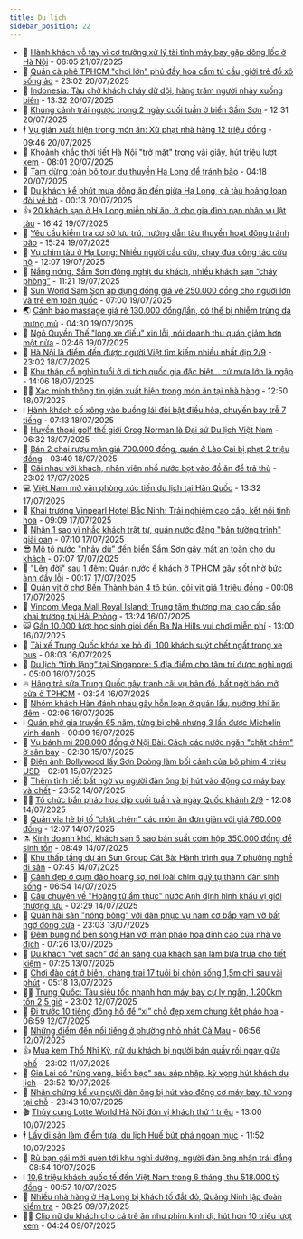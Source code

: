 ```yaml
---
title: Du lịch
sidebar_position: 22
---
```


<!-- dantri-du-lich:START -->
- 🥰 [Hành khách vỗ tay vì cơ trưởng xử lý tài tình máy bay gặp dông lốc ở Hà Nội](https://dantri.com.vn/du-lich/hanh-khach-vo-tay-vi-co-truong-xu-ly-tai-tinh-may-bay-gap-dong-loc-o-ha-noi-20250721113511256.htm) - 06:05 21/07/2025
- 🥰 [Quán cà phê TPHCM &quot;chơi lớn&quot; phủ đầy hoa cẩm tú cầu, giới trẻ đổ xô sống ảo](https://dantri.com.vn/du-lich/quan-ca-phe-tphcm-choi-lon-phu-day-hoa-cam-tu-cau-gioi-tre-do-xo-song-ao-20250719010418104.htm) - 23:02 20/07/2025
- 🐻 [Indonesia: Tàu chở khách cháy dữ dội, hàng trăm người nhảy xuống biển](https://dantri.com.vn/du-lich/indonesia-tau-cho-khach-chay-du-doi-hang-tram-nguoi-nhay-xuong-bien-20250720194634693.htm) - 13:32 20/07/2025
- 🤩 [Khung cảnh trái ngược trong 2 ngày cuối tuần ở biển Sầm Sơn](https://dantri.com.vn/du-lich/khung-canh-trai-nguoc-trong-2-ngay-cuoi-tuan-o-bien-sam-son-20250720185708682.htm) - 12:31 20/07/2025
- 🕴 [Vụ gián xuất hiện trong món ăn: Xử phạt nhà hàng 12 triệu đồng](https://dantri.com.vn/du-lich/vu-gian-xuat-hien-trong-mon-an-xu-phat-nha-hang-12-trieu-dong-20250720153625021.htm) - 09:46 20/07/2025
- 🤩 [Khoảnh khắc thời tiết Hà Nội &quot;trở mặt&quot; trong vài giây, hút triệu lượt xem](https://dantri.com.vn/du-lich/khoanh-khac-thoi-tiet-ha-noi-tro-mat-trong-vai-giay-hut-trieu-luot-xem-20250720145023264.htm) - 08:01 20/07/2025
- 🤠 [Tạm dừng toàn bộ tour du thuyền Hạ Long để tránh bão](https://dantri.com.vn/du-lich/tam-dung-toan-bo-tour-du-thuyen-ha-long-de-tranh-bao-20250720105626497.htm) - 04:18 20/07/2025
- 💪 [Du khách kể phút mưa dông ập đến giữa Hạ Long, cả tàu hoảng loạn đòi về bờ](https://dantri.com.vn/du-lich/du-khach-ke-phut-mua-dong-ap-den-giua-ha-long-ca-tau-hoang-loan-doi-ve-bo-20250720003613676.htm) - 00:13 20/07/2025
- 👍 [20 khách sạn ở Hạ Long miễn phí ăn, ở cho gia đình nạn nhân vụ lật tàu](https://dantri.com.vn/du-lich/20-khach-san-o-ha-long-mien-phi-an-o-cho-gia-dinh-nan-nhan-vu-lat-tau-20250719233036610.htm) - 16:42 19/07/2025
- 🚦 [Yêu cầu kiểm tra cơ sở lưu trú, hướng dẫn tàu thuyền hoạt động tránh bão](https://dantri.com.vn/du-lich/yeu-cau-kiem-tra-co-so-luu-tru-huong-dan-tau-thuyen-hoat-dong-tranh-bao-20250719213834703.htm) - 15:24 19/07/2025
- 💪 [Vụ chìm tàu ở Hạ Long: Nhiều người cầu cứu, chạy đua công tác cứu hộ](https://dantri.com.vn/du-lich/vu-chim-tau-o-ha-long-nhieu-nguoi-cau-cuu-chay-dua-cong-tac-cuu-ho-20250719185835092.htm) - 12:07 19/07/2025
- 💃 [Nắng nóng, Sầm Sơn đông nghịt du khách, nhiều khách sạn “cháy phòng”](https://dantri.com.vn/du-lich/nang-nong-sam-son-dong-nghit-du-khach-nhieu-khach-san-chay-phong-20250719175631894.htm) - 11:21 19/07/2025
- 👺 [Sun World Sam Son áp dụng đồng giá vé 250.000 đồng cho người lớn và trẻ em toàn quốc](https://dantri.com.vn/du-lich/sun-world-sam-son-ap-dung-dong-gia-ve-250000-dong-cho-nguoi-lon-va-tre-em-toan-quoc-20250719110357771.htm) - 07:00 19/07/2025
- 🌏 [Cảnh báo massage giá rẻ 130.000 đồng/lần, có thể bị nhiễm trùng da mưng mủ](https://dantri.com.vn/du-lich/canh-bao-massage-gia-re-130000-donglan-co-the-bi-nhiem-trung-da-mung-mu-20250717205030644.htm) - 04:30 19/07/2025
- 🎡 [Ngô Quyền Thế &quot;lòng xe điếu&quot; xin lỗi, nói doanh thu quán giảm hơn một nửa](https://dantri.com.vn/du-lich/ngo-quyen-the-long-xe-dieu-xin-loi-noi-doanh-thu-quan-giam-hon-mot-nua-20250718232447398.htm) - 02:46 19/07/2025
- 🧰 [Hà Nội là điểm đến được người Việt tìm kiếm nhiều nhất dịp 2/9](https://dantri.com.vn/du-lich/ha-noi-la-diem-den-duoc-nguoi-viet-tim-kiem-nhieu-nhat-dip-29-20250718173935649.htm) - 23:02 18/07/2025
- 💂 [Khu tháp cổ nghìn tuổi ở di tích quốc gia đặc biệt... cứ mưa lớn là ngập](https://dantri.com.vn/du-lich/khu-thap-co-nghin-tuoi-o-di-tich-quoc-gia-dac-biet-cu-mua-lon-la-ngap-20250718164755381.htm) - 14:06 18/07/2025
- 🧑‍🏫 [Xác minh thông tin gián xuất hiện trong món ăn tại nhà hàng](https://dantri.com.vn/du-lich/xac-minh-thong-tin-gian-xuat-hien-trong-mon-an-tai-nha-hang-20250718112832804.htm) - 12:50 18/07/2025
- 🕯 [Hành khách cố xông vào buồng lái đòi bật điều hòa, chuyến bay trễ 7 tiếng](https://dantri.com.vn/du-lich/hanh-khach-co-xong-vao-buong-lai-doi-bat-dieu-hoa-chuyen-bay-tre-7-tieng-20250718121244070.htm) - 07:13 18/07/2025
- 👀 [Huyền thoại golf thế giới Greg Norman là Đại sứ Du lịch Việt Nam](https://dantri.com.vn/du-lich/huyen-thoai-golf-the-gioi-greg-norman-la-dai-su-du-lich-viet-nam-20250718133254425.htm) - 06:32 18/07/2025
- 🎉 [Bán 2 chai rượu mận giá 700.000 đồng, quán ở Lào Cai bị phạt 2 triệu đồng](https://dantri.com.vn/du-lich/ban-2-chai-ruou-man-gia-700000-dong-quan-o-lao-cai-bi-phat-2-trieu-dong-20250718101613531.htm) - 03:40 18/07/2025
- 🌊 [Cãi nhau với khách, nhân viên nhổ nước bọt vào đồ ăn để trả thù](https://dantri.com.vn/du-lich/cai-nhau-voi-khach-nhan-vien-nho-nuoc-bot-vao-do-an-de-tra-thu-20250717194523028.htm) - 23:02 17/07/2025
- 💻 [Việt Nam mở văn phòng xúc tiến du lịch tại Hàn Quốc](https://dantri.com.vn/du-lich/viet-nam-mo-van-phong-xuc-tien-du-lich-tai-han-quoc-20250717194251915.htm) - 13:32 17/07/2025
- 💪 [Khai trương Vinpearl Hotel Bắc Ninh: Trải nghiệm cao cấp, kết nối tinh hoa](https://dantri.com.vn/du-lich/khai-truong-vinpearl-hotel-bac-ninh-trai-nghiem-cao-cap-ket-noi-tinh-hoa-20250717155650434.htm) - 09:09 17/07/2025
- 👺 [Nhận 1 sao vì nhắc khách trật tự, quán nước đăng &quot;bản tường trình&quot; giải oan](https://dantri.com.vn/du-lich/nhan-1-sao-vi-nhac-khach-trat-tu-quan-nuoc-dang-ban-tuong-trinh-giai-oan-20250717132846052.htm) - 07:10 17/07/2025
- 😎 [Mô tô nước &quot;nhảy dù” đến biển Sầm Sơn gây mất an toàn cho du khách](https://dantri.com.vn/du-lich/mo-to-nuoc-nhay-du-den-bien-sam-son-gay-mat-an-toan-cho-du-khach-20250717134807500.htm) - 07:07 17/07/2025
- 🌋 [&quot;Lên đời&quot; sau 1 đêm: Quán nước ế khách ở TPHCM gây sốt nhờ bức ảnh đầy lỗi](https://dantri.com.vn/du-lich/len-doi-sau-1-dem-quan-nuoc-e-khach-o-tphcm-gay-sot-nho-buc-anh-day-loi-20250716212629836.htm) - 00:17 17/07/2025
- 🌝 [Quán vịt ở chợ Bến Thành bán 4 tô bún, gỏi vịt giá 1 triệu đồng](https://dantri.com.vn/du-lich/quan-vit-o-cho-ben-thanh-ban-4-to-bun-goi-vit-gia-1-trieu-dong-20250716232231521.htm) - 00:08 17/07/2025
- 🧠 [Vincom Mega Mall Royal Island: Trung tâm thương mại cao cấp sắp khai trương tại Hải Phòng](https://dantri.com.vn/du-lich/vincom-mega-mall-royal-island-trung-tam-thuong-mai-cao-cap-sap-khai-truong-tai-hai-phong-20250716195033042.htm) - 13:24 16/07/2025
- 😺 [Gần 10.000 lượt học sinh giỏi đến Ba Na Hills vui chơi miễn phí](https://dantri.com.vn/du-lich/gan-10000-luot-hoc-sinh-gioi-den-ba-na-hills-vui-choi-mien-phi-20250716171758114.htm) - 13:00 16/07/2025
- 💂 [Tài xế Trung Quốc khóa xe bỏ đi, 100 khách suýt chết ngất trong xe bus](https://dantri.com.vn/du-lich/tai-xe-trung-quoc-khoa-xe-bo-di-100-khach-suyt-chet-ngat-trong-xe-bus-20250716124933647.htm) - 08:03 16/07/2025
- 🌮 [Du lịch “tĩnh lặng” tại Singapore: 5 địa điểm cho tâm trí được nghỉ ngơi](https://dantri.com.vn/du-lich/du-lich-tinh-lang-tai-singapore-5-dia-diem-cho-tam-tri-duoc-nghi-ngoi-20250716105632330.htm) - 05:00 16/07/2025
- 🔥 [Hãng trà sữa Trung Quốc gây tranh cãi vụ bản đồ, bất ngờ báo mở cửa ở TPHCM](https://dantri.com.vn/du-lich/hang-tra-sua-trung-quoc-gay-tranh-cai-vu-ban-do-bat-ngo-bao-mo-cua-o-tphcm-20250715123952373.htm) - 03:24 16/07/2025
- 🦏 [Nhóm khách Hàn đánh nhau gây hỗn loạn ở quán lẩu, nướng khi ăn đêm](https://dantri.com.vn/du-lich/nhom-khach-han-danh-nhau-gay-hon-loan-o-quan-lau-nuong-khi-an-dem-20250716081020811.htm) - 02:06 16/07/2025
- 🕯 [Quán phở gia truyền 65 năm, từng bị chê nhưng 3 lần được Michelin vinh danh](https://dantri.com.vn/du-lich/quan-pho-gia-truyen-65-nam-tung-bi-che-nhung-3-lan-duoc-michelin-vinh-danh-20250704131805535.htm) - 00:09 16/07/2025
- 🐻 [Vụ bánh mì 208.000 đồng ở Nội Bài: Cách các nước ngăn &quot;chặt chém&quot; ở sân bay](https://dantri.com.vn/du-lich/vu-banh-mi-208000-dong-o-noi-bai-cach-cac-nuoc-ngan-chat-chem-o-san-bay-20250714214832852.htm) - 02:30 15/07/2025
- 🥸 [Điện ảnh Bollywood lấy Sơn Đoòng làm bối cảnh của bộ phim 4 triệu USD](https://dantri.com.vn/du-lich/dien-anh-bollywood-lay-son-doong-lam-boi-canh-cua-bo-phim-4-trieu-usd-20250714165125940.htm) - 02:01 15/07/2025
- 💂 [Thêm tình tiết bất ngờ vụ người đàn ông bị hút vào động cơ máy bay và chết](https://dantri.com.vn/du-lich/them-tinh-tiet-bat-ngo-vu-nguoi-dan-ong-bi-hut-vao-dong-co-may-bay-va-chet-20250714233011270.htm) - 23:52 14/07/2025
- 🧑‍💻 [Tổ chức bắn pháo hoa dịp cuối tuần và ngày Quốc khánh 2/9](https://dantri.com.vn/du-lich/to-chuc-ban-phao-hoa-dip-cuoi-tuan-va-ngay-quoc-khanh-29-20250714171652945.htm) - 12:08 14/07/2025
- 💪 [Quán vỉa hè bị tố “chặt chém” các món ăn đơn giản với giá 760.000 đồng](https://dantri.com.vn/du-lich/quan-via-he-bi-to-chat-chem-cac-mon-an-don-gian-voi-gia-760000-dong-20250714162340962.htm) - 12:07 14/07/2025
- ⚗️ [Kinh doanh khó, khách sạn 5 sao bán suất cơm hộp 350.000 đồng để sinh tồn](https://dantri.com.vn/du-lich/kinh-doanh-kho-khach-san-5-sao-ban-suat-com-hop-350000-dong-de-sinh-ton-20250714151515748.htm) - 08:49 14/07/2025
- 🌁 [Khu thấp tầng dự án Sun Group Cát Bà: Hành trình qua 7 phường nghề di sản](https://dantri.com.vn/du-lich/khu-thap-tang-du-an-sun-group-cat-ba-hanh-trinh-qua-7-phuong-nghe-di-san-20250714142942455.htm) - 07:45 14/07/2025
- 🧰 [Cảnh đẹp ở cụm đảo hoang sơ, nơi loài chim quý tụ thành đàn sinh sống](https://dantri.com.vn/du-lich/canh-dep-o-cum-dao-hoang-so-noi-loai-chim-quy-tu-thanh-dan-sinh-song-20250706165638768.htm) - 06:54 14/07/2025
- 🧰 [Câu chuyện về &quot;Hoàng tử ẩm thực&quot; nước Anh định hình khẩu vị giới thượng lưu](https://dantri.com.vn/du-lich/cau-chuyen-ve-hoang-tu-am-thuc-nuoc-anh-dinh-hinh-khau-vi-gioi-thuong-luu-20250713152748901.htm) - 02:29 14/07/2025
- 🎉 [Quán hải sản &quot;nóng bỏng&quot; với dàn phục vụ nam cơ bắp vạm vỡ bất ngờ đóng cửa](https://dantri.com.vn/du-lich/quan-hai-san-nong-bong-voi-dan-phuc-vu-nam-co-bap-vam-vo-bat-ngo-dong-cua-20250713234914821.htm) - 23:03 13/07/2025
- 🤩 [Đêm bùng nổ bên sông Hàn với màn pháo hoa đỉnh cao của nhà vô địch](https://dantri.com.vn/du-lich/dem-bung-no-ben-song-han-voi-man-phao-hoa-dinh-cao-cua-nha-vo-dich-20250712223653288.htm) - 07:26 13/07/2025
- 👺 [Du khách &quot;vét sạch&quot; đồ ăn sáng của khách sạn làm bữa trưa cho tiết kiệm](https://dantri.com.vn/du-lich/du-khach-vet-sach-do-an-sang-cua-khach-san-lam-bua-trua-cho-tiet-kiem-20250713093009450.htm) - 07:25 13/07/2025
- 🧠 [Chơi đào cát ở biển, chàng trai 17 tuổi bị chôn sống 1,5m chỉ sau vài phút](https://dantri.com.vn/du-lich/choi-dao-cat-o-bien-chang-trai-17-tuoi-bi-chon-song-15m-chi-sau-vai-phut-20250713070457122.htm) - 05:18 13/07/2025
- 👨‍🏫 [Trung Quốc: Tàu siêu tốc nhanh hơn máy bay cự ly ngắn, 1.200km tốn 2,5 giờ](https://dantri.com.vn/du-lich/trung-quoc-tau-sieu-toc-nhanh-hon-may-bay-cu-ly-ngan-1200km-ton-25-gio-20250712112458039.htm) - 23:02 12/07/2025
- 🦅 [Đi trước 10 tiếng đồng hồ để “xí” chỗ đẹp xem chung kết pháo hoa](https://dantri.com.vn/du-lich/di-truoc-10-tieng-dong-ho-de-xi-cho-dep-xem-chung-ket-phao-hoa-20250712134727033.htm) - 06:59 12/07/2025
- 🌊 [Những điểm đến nổi tiếng ở phường nhỏ nhất Cà Mau](https://dantri.com.vn/du-lich/nhung-diem-den-noi-tieng-o-phuong-nho-nhat-ca-mau-20250709220001692.htm) - 06:56 12/07/2025
- 👍 [Mua kem Thổ Nhĩ Kỳ, nữ du khách bị người bán quấy rối ngay giữa phố](https://dantri.com.vn/du-lich/mua-kem-tho-nhi-ky-nu-du-khach-bi-nguoi-ban-quay-roi-ngay-giua-pho-20250710235447328.htm) - 23:02 11/07/2025
- 🫶 [Gia Lai có &quot;rừng vàng, biển bạc&quot; sau sáp nhập, kỳ vọng hút khách du lịch](https://dantri.com.vn/du-lich/gia-lai-co-rung-vang-bien-bac-sau-sap-nhap-ky-vong-hut-khach-du-lich-20250710182357585.htm) - 23:52 10/07/2025
- 💯 [Nhân chứng kể vụ người đàn ông bị hút vào động cơ máy bay, tử vong tại chỗ](https://dantri.com.vn/du-lich/nhan-chung-ke-vu-nguoi-dan-ong-bi-hut-vao-dong-co-may-bay-tu-vong-tai-cho-20250710233852689.htm) - 23:43 10/07/2025
- 🎬 [Thủy cung Lotte World Hà Nội đón vị khách thứ 1 triệu](https://dantri.com.vn/du-lich/thuy-cung-lotte-world-ha-noi-don-vi-khach-thu-1-trieu-20250710163911610.htm) - 13:00 10/07/2025
- 🕴 [Lấy di sản làm điểm tựa, du lịch Huế bứt phá ngoạn mục](https://dantri.com.vn/du-lich/lay-di-san-lam-diem-tua-du-lich-hue-but-pha-ngoan-muc-20250710151852326.htm) - 11:52 10/07/2025
- 🦅 [Rủ bạn gái mới quen tới khu nghỉ dưỡng, người đàn ông nhận trái đắng](https://dantri.com.vn/du-lich/ru-ban-gai-moi-quen-toi-khu-nghi-duong-nguoi-dan-ong-nhan-trai-dang-20250710150342348.htm) - 08:54 10/07/2025
- 🕯 [10,6 triệu khách quốc tế đến Việt Nam trong 6 tháng, thu 518.000 tỷ đồng](https://dantri.com.vn/du-lich/106-trieu-khach-quoc-te-den-viet-nam-trong-6-thang-thu-518000-ty-dong-20250709232237343.htm) - 00:57 10/07/2025
- 🥸 [Nhiều nhà hàng ở Hạ Long bị khách tố đắt đỏ, Quảng Ninh lập đoàn kiểm tra](https://dantri.com.vn/du-lich/nhieu-nha-hang-o-ha-long-bi-khach-to-dat-do-quang-ninh-lap-doan-kiem-tra-20250709112205309.htm) - 08:25 09/07/2025
- 👨‍🏫 [Clip nữ du khách cho cá trê ăn như phim kinh dị, hút hơn 10 triệu lượt xem](https://dantri.com.vn/du-lich/clip-nu-du-khach-cho-ca-tre-an-nhu-phim-kinh-di-hut-hon-10-trieu-luot-xem-20250709015404029.htm) - 04:24 09/07/2025<!-- dantri-du-lich:END -->
